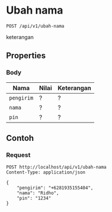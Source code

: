 # Ubah nama
```http
POST /api/v1/ubah-nama
```
keterangan
## Properties
### Body
Nama  | Nilai | Keterangan
--- | --- | ---
<code>pengirim</code> | ? | ?
<code>nama</code> | ? | ?
<code>pin</code> | ? | ?

## Contoh

### Request
```http
POST http://localhost/api/v1/ubah-nama
Content-Type: application/json

{
    "pengirim": "+6281935155404",
    "nama": "Ridho",
    "pin": "1234"
}
```
